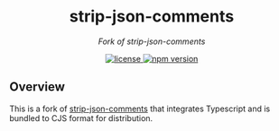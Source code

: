 <h1 align="center">strip-json-comments</h1>
<p align="center">
  <em>Fork of strip-json-comments</em>
</p>

<p align="center">
  <a href="https://img.shields.io/badge/License-MIT-green.svg" target="_blank">
    <img src="https://img.shields.io/badge/License-MIT-green.svg" alt="license" />
  </a>
  <a href="https://badge.fury.io/js/@samhuk/parse-json.svg" target="_blank">
    <img src="https://badge.fury.io/js/@samhuk/parse-json.svg" alt="npm version" />
  </a>
</p>

## Overview

This is a fork of [strip-json-comments](https://github.com/sindresorhus/strip-json-comments) that integrates Typescript and is bundled to CJS format for distribution.
